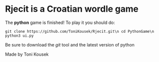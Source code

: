 # Rjecit is a Croatian wordle game

The **python** game is finished!
To play it you should do:

`git clone https://github.com/ToniKousek/Rjecit.git\n
cd PythonGame\n
python3 ui.py`

Be sure to download the *git* tool and the latest version of python

Made by Toni Kousek
